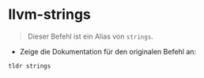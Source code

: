 # llvm-strings

> Dieser Befehl ist ein Alias von `strings`.

- Zeige die Dokumentation für den originalen Befehl an:

`tldr strings`
